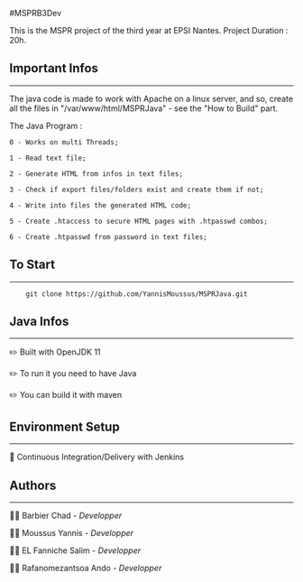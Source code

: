 #MSPRB3Dev

This is the MSPR project of the third year at EPSI Nantes. Project Duration : 20h.

## Important Infos
***
The java code is made to work with Apache on a linux server, and so, create all the files in "/var/www/html/MSPRJava" - see the "How to Build" part.

  The Java Program :

    0 - Works on multi Threads;
    
    1 - Read text file;
    
    2 - Generate HTML from infos in text files;
    
    3 - Check if export files/folders exist and create them if not;
    
    4 - Write into files the generated HTML code;
    
    5 - Create .htaccess to secure HTML pages with .htpasswd combos;
    
    6 - Create .htpasswd from password in text files;
    
## To Start
***
        git clone https://github.com/YannisMoussus/MSPRJava.git

## Java Infos
***
✏️ Built with OpenJDK 11

✏️ To run it you need to have Java

✏️ You can build it with maven

## Environment Setup
***
🚀 Continuous Integration/Delivery with Jenkins

## Authors
***
👨‍💻 Barbier Chad - _Developper_

👨‍💻 Moussus Yannis - _Developper_

👨‍💻 EL Fanniche Salim - _Developper_

👨‍💻 Rafanomezantsoa Ando - _Developper_

